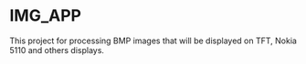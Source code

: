 # IMG_APP

This project for processing BMP images that will be displayed on TFT, Nokia 5110 and others displays.